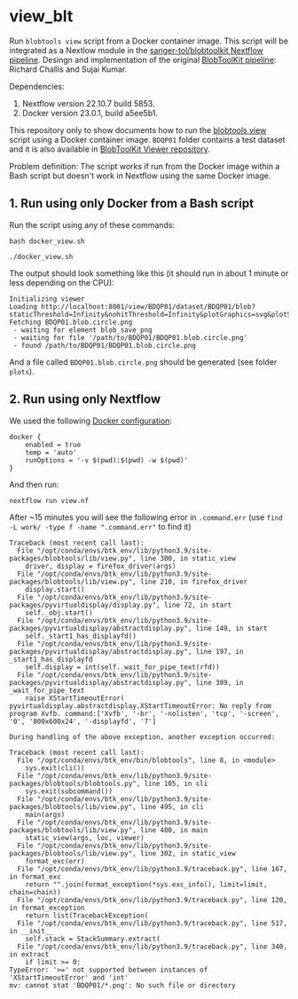 # view_blt

Run `blobtools view` script from a Docker container image. This script will be integrated as a Nextlow module in the [sanger-tol/blobtoolkit Nextflow pipeline](https://github.com/sanger-tol/blobtoolkit). Desingn and implementation of the original [BlobToolKit pipeline](https://github.com/blobtoolkit/pipeline): Richard Challis and Sujai Kumar.

Dependencies: 

1. Nextflow version 22.10.7 build 5853.
2. Docker version 23.0.1, build a5ee5b1. 

This repository only to show documents how to run the [blobtools view](https://github.com/blobtoolkit/blobtoolkit/blob/main/src/blobtools/lib/view.py) script using 
a Docker container image. `BDQP01` folder contains a test dataset and it is also available in [BlobToolKit Viewer repository](https://github.com/blobtoolkit/viewer). 

Problem definition: The script works if run from the Docker image within a Bash script but doesn't work in Nextflow using the same Docker image.

## 1. Run using only Docker from a Bash script

Run the script using any of these commands: 

```
bash docker_view.sh
```

```
./docker_view.sh
```

The output should look something like this (it should run in about 1 minute or less depending on the CPU): 

```
Initializing viewer
Loading http://localhost:8001/view/BDQP01/dataset/BDQP01/blob?staticThreshold=Infinity&nohitThreshold=Infinity&plotGraphics=svg&plotShape=circle&largeFonts=true
Fetching BDQP01.blob.circle.png
 - waiting for element blob_save_png
 - waiting for file '/path/to/BDQP01/BDQP01.blob.circle.png'
 - found /path/to/BDQP01/BDQP01.blob.circle.png
```

And a file called `BDQP01.blob.circle.png` should be generated (see folder `plots`).


## 2. Run using only Nextflow

We used the following [Docker configuration](https://www.nextflow.io/docs/latest/config.html#scope-docker):

```
docker {
    enabled = true
    temp = 'auto'
    runOptions = '-v $(pwd):$(pwd) -w $(pwd)'
}
```

And then run:

```
nextflow run view.nf
```

After ~15 minutes you will see the following error in `.command.err` (use `find -L work/ -type f -name ".command.err"` to find it) 


```
Traceback (most recent call last):
  File "/opt/conda/envs/btk_env/lib/python3.9/site-packages/blobtools/lib/view.py", line 300, in static_view
    driver, display = firefox_driver(args)
  File "/opt/conda/envs/btk_env/lib/python3.9/site-packages/blobtools/lib/view.py", line 210, in firefox_driver
    display.start()
  File "/opt/conda/envs/btk_env/lib/python3.9/site-packages/pyvirtualdisplay/display.py", line 72, in start
    self._obj.start()
  File "/opt/conda/envs/btk_env/lib/python3.9/site-packages/pyvirtualdisplay/abstractdisplay.py", line 149, in start
    self._start1_has_displayfd()
  File "/opt/conda/envs/btk_env/lib/python3.9/site-packages/pyvirtualdisplay/abstractdisplay.py", line 197, in _start1_has_displayfd
    self.display = int(self._wait_for_pipe_text(rfd))
  File "/opt/conda/envs/btk_env/lib/python3.9/site-packages/pyvirtualdisplay/abstractdisplay.py", line 309, in _wait_for_pipe_text
    raise XStartTimeoutError(
pyvirtualdisplay.abstractdisplay.XStartTimeoutError: No reply from program Xvfb. command:['Xvfb', '-br', '-nolisten', 'tcp', '-screen', '0', '800x600x24', '-displayfd', '7']

During handling of the above exception, another exception occurred:

Traceback (most recent call last):
  File "/opt/conda/envs/btk_env/bin/blobtools", line 8, in <module>
    sys.exit(cli())
  File "/opt/conda/envs/btk_env/lib/python3.9/site-packages/blobtools/blobtools.py", line 105, in cli
    sys.exit(subcommand())
  File "/opt/conda/envs/btk_env/lib/python3.9/site-packages/blobtools/lib/view.py", line 495, in cli
    main(args)
  File "/opt/conda/envs/btk_env/lib/python3.9/site-packages/blobtools/lib/view.py", line 480, in main
    static_view(args, loc, viewer)
  File "/opt/conda/envs/btk_env/lib/python3.9/site-packages/blobtools/lib/view.py", line 302, in static_view
    format_exc(err)
  File "/opt/conda/envs/btk_env/lib/python3.9/traceback.py", line 167, in format_exc
    return "".join(format_exception(*sys.exc_info(), limit=limit, chain=chain))
  File "/opt/conda/envs/btk_env/lib/python3.9/traceback.py", line 120, in format_exception
    return list(TracebackException(
  File "/opt/conda/envs/btk_env/lib/python3.9/traceback.py", line 517, in __init__
    self.stack = StackSummary.extract(
  File "/opt/conda/envs/btk_env/lib/python3.9/traceback.py", line 340, in extract
    if limit >= 0:
TypeError: '>=' not supported between instances of 'XStartTimeoutError' and 'int'
mv: cannot stat 'BDQP01/*.png': No such file or directory
```
